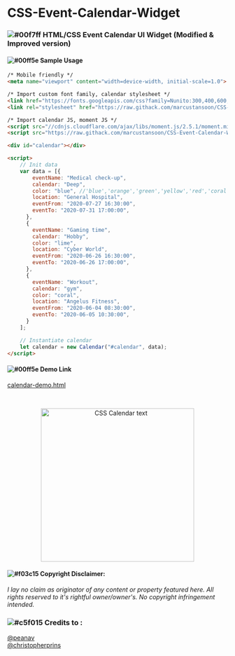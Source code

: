 # CSS-Event-Calendar-Widget
### ![#00f7ff](https://via.placeholder.com/15/00f7ff/000000?text=+) HTML/CSS Event Calendar UI Widget (Modified & Improved version)

#### ![#00ff5e](https://via.placeholder.com/15/00ff5e/000000/?text=+) Sample Usage
```html
/* Mobile friendly */
<meta name="viewport" content="width=device-width, initial-scale=1.0">

/* Import custom font family, calendar stylesheet */
<link href="https://fonts.googleapis.com/css?family=Nunito:300,400,600,700" rel="stylesheet">
<link rel="stylesheet" href="https://raw.githack.com/marcustansoon/CSS-Event-Calendar-Widget/master/src/css/styles.css">

/* Import calendar JS, moment JS */
<script src="//cdnjs.cloudflare.com/ajax/libs/moment.js/2.5.1/moment.min.js"></script>
<script src="https://raw.githack.com/marcustansoon/CSS-Event-Calendar-Widget/master/src/js/eventCalendarWidget.min.js"></script>

<div id="calendar"></div>
```
```html
<script>
    // Init data
    var data = [{
        eventName: "Medical check-up",
        calendar: "Deep",
        color: "blue", //'blue','orange','green','yellow','red','coral','purple','lime','black' OR 'aqua'
        location: "General Hospital",
        eventFrom: "2020-07-27 16:30:00",
        eventTo: "2020-07-31 17:00:00",
      },
      {
        eventName: "Gaming time",
        calendar: "Hobby",
        color: "lime",
        location: "Cyber World",
        eventFrom: "2020-06-26 16:30:00",
        eventTo: "2020-06-26 17:00:00",
      },
      {
        eventName: "Workout",
        calendar: "gym",
        color: "coral",
        location: "Angelus Fitness",
        eventFrom: "2020-06-04 08:30:00",
        eventTo: "2020-06-05 10:30:00",
      }
    ];

    // Instantiate calendar 
    let calendar = new Calendar("#calendar", data);
</script>
```

#### ![#00ff5e](https://via.placeholder.com/15/00ff5e/000000/?text=+) Demo Link
[calendar-demo.html](https://raw.githack.com/marcustansoon/CSS-Event-Calendar-Widget/master/demo/demo.html)

<br>

<p align="center">
  <img src="https://i.imgur.com/vnrjOtY.png" width="350" title="CSS Calendar text">
</p>


#### ![#f03c15](https://via.placeholder.com/15/f03c15/000000?text=+) Copyright Disclaimer: 
*I lay no claim as originator of any content or property featured here. All rights reserved to it's rightful owner/owner's. No copyright infringement intended.*

### ![#c5f015](https://via.placeholder.com/15/c5f015/000000?text=+) Credits to :
[@peanav](https://codepen.io/peanav/pens/)
<br>
[@christopherprins](https://codepen.io/christopherprins)
